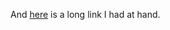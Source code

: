 And [here](http://bugs.debian.org/cgi-bin/pkgreport.cgi?tag=multiarch;users=debian-dpkg@lists.debian.org) is a long link I had at hand.
